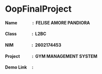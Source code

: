 # **OopFinalProject**
#### Name &nbsp;&nbsp;&nbsp;&nbsp; &nbsp;&nbsp;&nbsp;&nbsp; &nbsp;&nbsp;&nbsp;&nbsp;: &nbsp;FELISE AMORE PANDIORA
#### Class &nbsp;&nbsp;&nbsp;&nbsp; &nbsp;&nbsp;&nbsp;&nbsp; &nbsp;&nbsp;&nbsp;&nbsp;: &nbsp;L2BC
#### NIM &nbsp;&nbsp;&nbsp;&nbsp; &nbsp;&nbsp;&nbsp;&nbsp; &nbsp;&nbsp; &nbsp;&nbsp;&nbsp;&nbsp;: &nbsp;2602174453
#### Project &nbsp;&nbsp;&nbsp;&nbsp; &nbsp; &nbsp;&nbsp;&nbsp;&nbsp;: &nbsp;GYM MANAGEMENT SYSTEM
#### Demo Link &nbsp;&nbsp;&nbsp;&nbsp;: &nbsp;